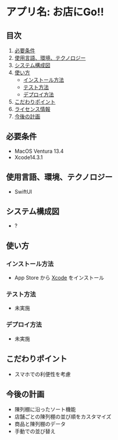 # アプリ名: お店にGo!!

## 目次
1. [必要条件](#必要条件)
2. [使用言語、環境、テクノロジー](#使用言語環境テクノロジー)
3. [システム構成図](#システム構成図)
4. [使い方](#使い方)
   - [インストール方法](#インストール方法)
   - [テスト方法](#テスト方法)
   - [デプロイ方法](#デプロイ方法)
5. [こだわりポイント](#こだわりポイント)
6. [ライセンス情報](#ライセンス情報)
7. [今後の計画](#今後の計画)

## 必要条件
 - MacOS Ventura 13.4
 - Xcode14.3.1

## 使用言語、環境、テクノロジー
 - SwiftUI
 
## システム構成図
 - ? 

## 使い方

### インストール方法
 - App Store から [Xcode](https://apps.apple.com/jp/app/xcode/id497799835?mt=12) をインストール
 
### テスト方法
 - 未実施

### デプロイ方法
 - 未実施

## こだわりポイント
 - スマホでの利便性を考慮 

## 今後の計画
 - 陳列棚に沿ったソート機能
 - 店舗ごとの陳列棚の並び順をカスタマイズ
 - 商品と陳列棚のデータ
 - 手動での並び替え





